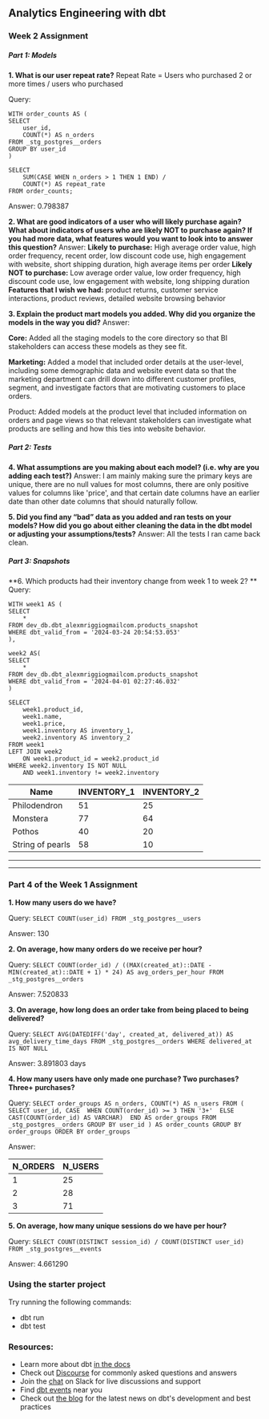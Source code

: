## Analytics Engineering with dbt
### Week 2 Assignment
##### Part 1: Models

**1. What is our user repeat rate?**
Repeat Rate = Users who purchased 2 or more times / users who purchased

Query: 
```
WITH order_counts AS (
SELECT 
    user_id,
    COUNT(*) AS n_orders
FROM _stg_postgres__orders
GROUP BY user_id
)

SELECT
    SUM(CASE WHEN n_orders > 1 THEN 1 END) /
    COUNT(*) AS repeat_rate
FROM order_counts;
```
Answer: 0.798387

**2. What are good indicators of a user who will likely purchase again? What about indicators of users who are likely NOT to purchase again? If you had more data, what features would you want to look into to answer this question?**
Answer: 
**Likely to purchase:** High average order value, high order frequency, recent order, low discount code use, high engagement with website, short shipping duration, high average items per order
**Likely NOT to purchase:** Low average order value, low order frequency, high discount code use, low engagement with website, long shipping duration
**Features that I wish we had:** product returns, customer service interactions, product reviews, detailed website browsing behavior

**3. Explain the product mart models you added. Why did you organize the models in the way you did?**
Answer: 

**Core:** Added all the staging models to the core directory so that BI stakeholders can access these models as they see fit.

**Marketing:** Added a model that included order details at the user-level, including some demographic data and website event data so that the marketing department can drill down into different customer profiles, segment, and investigate factors that are motivating customers to place orders.

Product: Added models at the product level that included information on orders and page views so that relevant stakeholders can investigate what products are selling and how this ties into website behavior.

##### Part 2: Tests

**4. What assumptions are you making about each model? (i.e. why are you adding each test?)**
Answer: I am mainly making sure the primary keys are unique, there are no null values for most columns, there are only positive values for columns like 'price', and that certain date columns have an earlier date than other date columns that should naturally follow.

**5. Did you find any “bad” data as you added and ran tests on your models? How did you go about either cleaning the data in the dbt model or adjusting your assumptions/tests?**
Answer: All the tests I ran came back clean. 

##### Part 3: Snapshots

**6. Which products had their inventory change from week 1 to week 2? **
Query: 
```
WITH week1 AS (
SELECT 
    * 
FROM dev_db.dbt_alexmriggiogmailcom.products_snapshot
WHERE dbt_valid_from = '2024-03-24 20:54:53.053'
),

week2 AS(
SELECT
    *
FROM dev_db.dbt_alexmriggiogmailcom.products_snapshot
WHERE dbt_valid_from = '2024-04-01 02:27:46.032'
)

SELECT
    week1.product_id,
    week1.name,
    week1.price,
    week1.inventory AS inventory_1,
    week2.inventory AS inventory_2
FROM week1
LEFT JOIN week2
    ON week1.product_id = week2.product_id
WHERE week2.inventory IS NOT NULL
    AND week1.inventory != week2.inventory
```
| Name | INVENTORY_1 | INVENTORY_2 |
| ------ | ------ | ------ |
| Philodendron | 51 | 25 |
| Monstera | 77 | 64 |
| Pothos | 40 | 20 |
| String of pearls | 58 | 10 |

_______________________________________________
_______________________________________________

### Part 4 of the Week 1 Assignment

**1. How many users do we have?**

Query: ```SELECT COUNT(user_id) FROM _stg_postgres__users```

Answer: 130

**2. On average, how many orders do we receive per hour?**

Query: ```SELECT
    COUNT(order_id) / ((MAX(created_at)::DATE - MIN(created_at)::DATE + 1) * 24) AS avg_orders_per_hour
FROM 
    _stg_postgres__orders```

Answer: 7.520833

**3. On average, how long does an order take from being placed to being delivered?**

Query: ```SELECT AVG(DATEDIFF('day', created_at, delivered_at)) AS avg_delivery_time_days
FROM _stg_postgres__orders
WHERE delivered_at IS NOT NULL```

Answer: 3.891803 days

**4. How many users have only made one purchase? Two purchases? Three+ purchases?**

Query: ```SELECT
  order_groups AS n_orders,
  COUNT(*) AS n_users
FROM (
  SELECT
    user_id,
    CASE 
      WHEN COUNT(order_id) >= 3 THEN '3+' 
      ELSE CAST(COUNT(order_id) AS VARCHAR) 
    END AS order_groups
  FROM 
    _stg_postgres__orders
  GROUP BY user_id
) AS order_counts
GROUP BY order_groups
ORDER BY order_groups```

Answer: 

| N_ORDERS | N_USERS |
| ------ | ------ |
| 1 | 25 |
| 2 | 28 |
| 3 | 71 |

**5. On average, how many unique sessions do we have per hour?**

Query: ```SELECT
COUNT(DISTINCT session_id) / COUNT(DISTINCT user_id)
FROM _stg_postgres__events```

Answer: 4.661290


### Using the starter project

Try running the following commands:
- dbt run
- dbt test


### Resources:
- Learn more about dbt [in the docs](https://docs.getdbt.com/docs/introduction)
- Check out [Discourse](https://discourse.getdbt.com/) for commonly asked questions and answers
- Join the [chat](https://community.getdbt.com/) on Slack for live discussions and support
- Find [dbt events](https://events.getdbt.com) near you
- Check out [the blog](https://blog.getdbt.com/) for the latest news on dbt's development and best practices
